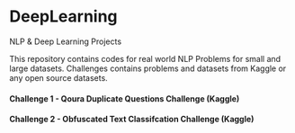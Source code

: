 # DeepLearning
NLP &amp; Deep Learning Projects

This repository contains codes for real world NLP Problems for small and large datasets.
Challenges contains problems and datasets from Kaggle or any open source datasets.

#### Challenge 1 - Qoura Duplicate Questions Challenge (Kaggle)       
#### Challenge 2 - Obfuscated Text Classifcation Challenge (Kaggle)          
